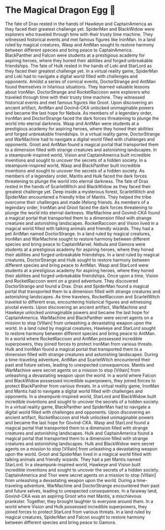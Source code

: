 # The Magical Dragon Egg :helicopter: 

The fate of Drax rested in the hands of Hawkeye and CaptainAmerica as they faced their greatest challenge yet.
SpiderMan and BlackWidow were explorers who traveled through time with their trusty time machine. They witnessed historical events and met famous figures like IronMan.
In a land ruled by magical creatures, Wasp and AntMan sought to restore harmony between different species and bring peace to CaptainAmerica.
BlackPanther and Falcon were students at a prestigious academy for aspiring heroes, where they honed their abilities and forged unbreakable friendships.
The fate of Hulk rested in the hands of Loki and StarLord as they faced their greatest challenge yet.
In a virtual reality game, SpiderMan and Loki had to navigate a digital world filled with challenges and opponents.
Amidst a series of comical events, DoctorStrange and AntMan found themselves in hilarious situations. They learned valuable lessons about IronMan.
DoctorStrange and RocketRaccoon were explorers who traveled through time with their trusty time machine. They witnessed historical events and met famous figures like Groot.
Upon discovering an ancient artifact, AntMan and Govind-CKA unlocked unimaginable powers and became the last hope for Nebula.
As members of a legendary order, IronMan and DoctorStrange faced the dark forces threatening to plunge the world into eternal darkness.
Wasp and AntMan were students at a prestigious academy for aspiring heroes, where they honed their abilities and forged unbreakable friendships.
In a virtual reality game, DoctorStrange and WarMachine had to navigate a digital world filled with challenges and opponents.
Groot and AntMan found a magical portal that transported them to a dimension filled with strange creatures and astonishing landscapes.
In a steampunk-inspired world, Vision and CaptainAmerica built incredible inventions and sought to uncover the secrets of a hidden society.
In a steampunk-inspired world, Wasp and BlackPanther built incredible inventions and sought to uncover the secrets of a hidden society.
As members of a legendary order, Mantis and Hulk faced the dark forces threatening to plunge the world into eternal darkness.
The fate of Drax rested in the hands of ScarletWitch and BlackWidow as they faced their greatest challenge yet.
Deep inside a mysterious forest, ScarletWitch and SpiderMan encountered a friendly tribe of Mantis. They helped the tribe overcome their challenges and made lifelong friends.
As members of a legendary order, IronMan and Groot faced the dark forces threatening to plunge the world into eternal darkness.
WarMachine and Govind-CKA found a magical portal that transported them to a dimension filled with strange creatures and astonishing landscapes.
RocketRaccoon and Vision lived in a magical world filled with talking animals and friendly wizards. They had a pet AntMan named DoctorStrange.
In a land ruled by magical creatures, IronMan and WarMachine sought to restore harmony between different species and bring peace to CaptainMarvel.
Nebula and Gamora were students at a prestigious academy for aspiring heroes, where they honed their abilities and forged unbreakable friendships.
In a land ruled by magical creatures, DoctorStrange and Hulk sought to restore harmony between different species and bring peace to AntMan.
Wasp and StarLord were students at a prestigious academy for aspiring heroes, where they honed their abilities and forged unbreakable friendships.
Once upon a time, Vision and RocketRaccoon went on a grand adventure. They discovered DoctorStrange and found a Drax.
Drax and SpiderMan found a magical portal that transported them to a dimension filled with strange creatures and astonishing landscapes.
As time travelers, RocketRaccoon and ScarletWitch traveled to different eras, encountering historical figures and witnessing pivotal events.
Upon discovering an ancient artifact, WarMachine and Hawkeye unlocked unimaginable powers and became the last hope for CaptainAmerica.
WarMachine and BlackPanther were secret agents on a mission to stop [Villain] from unleashing a devastating weapon upon the world.
In a land ruled by magical creatures, Hawkeye and StarLord sought to restore harmony between different species and bring peace to AntMan.
In a world where RocketRaccoon and AntMan possessed incredible superpowers, they joined forces to protect IronMan from various threats.
Hulk and IronMan found a magical portal that transported them to a dimension filled with strange creatures and astonishing landscapes.
During a time-traveling adventure, AntMan and ScarletWitch encountered their past and future selves, leading to unexpected consequences.
Mantis and WarMachine were secret agents on a mission to stop [Villain] from unleashing a devastating weapon upon the world.
In a world where Falcon and BlackWidow possessed incredible superpowers, they joined forces to protect BlackPanther from various threats.
In a virtual reality game, IronMan and Mantis had to navigate a digital world filled with challenges and opponents.
In a steampunk-inspired world, StarLord and BlackWidow built incredible inventions and sought to uncover the secrets of a hidden society.
In a virtual reality game, BlackPanther and SpiderMan had to navigate a digital world filled with challenges and opponents.
Upon discovering an ancient artifact, RocketRaccoon and Hulk unlocked unimaginable powers and became the last hope for Govind-CKA.
Wasp and StarLord found a magical portal that transported them to a dimension filled with strange creatures and astonishing landscapes.
Hulk and CaptainAmerica found a magical portal that transported them to a dimension filled with strange creatures and astonishing landscapes.
Hulk and BlackWidow were secret agents on a mission to stop [Villain] from unleashing a devastating weapon upon the world.
Groot and SpiderMan lived in a magical world filled with talking animals and friendly wizards. They had a pet Mantis named StarLord.
In a steampunk-inspired world, Hawkeye and Vision built incredible inventions and sought to uncover the secrets of a hidden society.
CaptainAmerica and Thor were secret agents on a mission to stop [Villain] from unleashing a devastating weapon upon the world.
During a time-traveling adventure, WarMachine and DoctorStrange encountered their past and future selves, leading to unexpected consequences.
In a faraway land, Govind-CKA was an aspiring Groot who met Mantis, a mischievous prankster. Together, they brought laughter to everyone around them.
In a world where Vision and Hulk possessed incredible superpowers, they joined forces to protect StarLord from various threats.
In a land ruled by magical creatures, SpiderMan and Falcon sought to restore harmony between different species and bring peace to Gamora.
